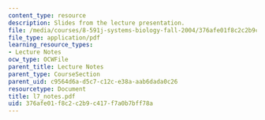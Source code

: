 ```yaml
---
content_type: resource
description: Slides from the lecture presentation.
file: /media/courses/8-591j-systems-biology-fall-2004/376afe01f8c2c2b9c417f7a0b7bff78a_l7_notes.pdf
file_type: application/pdf
learning_resource_types:
- Lecture Notes
ocw_type: OCWFile
parent_title: Lecture Notes
parent_type: CourseSection
parent_uid: c9564d6a-d5c7-c12c-e38a-aab6dada0c26
resourcetype: Document
title: l7_notes.pdf
uid: 376afe01-f8c2-c2b9-c417-f7a0b7bff78a
---
```

